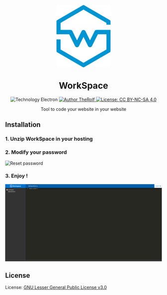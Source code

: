 <div align="center" color="#0094D2">
	<img src="https://github.com/TheRolfFR/Workspace/blob/master/img/workspace_logo_no_bg.png?raw=true" height="200" alt="W" /><br>
	<h1 color="#0094D2">WorkSpace</h1>
	<p><a><img src="https://img.shields.io/badge/Drop,-Enjoy%20!-red.svg" alt="Technology Electron" data-canonical-src="https://img.shields.io/badge/Technology-Electron-2979ff.svg" style="max-width:100%;"></a> <a href="http://therolf.fr" rel="nofollow"><img src="https://camo.githubusercontent.com/72538f57abf1d2c52ef495ce1e5d47ea92b39e7f/68747470733a2f2f696d672e736869656c64732e696f2f62616467652f417574686f722d546865526f6c662d3331613538392e737667" alt="Author TheRolf" data-canonical-src="https://img.shields.io/badge/Author-TheRolf-31a589.svg" style="max-width:100%;"> </a>
<a href="https://raw.githubusercontent.com/TheRolfFR/WorkSpace/master/LICENSE" rel="nofollow"><img src="https://img.shields.io/badge/LICENSE-GNU%20%20LGPL--3.0%20-lightgrey.svg" alt="License: CC BY-NC-SA 4.0" data-canonical-src="https://img.shields.io/badge/LICENSE-GNU%20%20LGPL--3.0%20-lightgrey.svg" style="max-width:100%;"></a></p>
	<p> Tool to code your website in your website </p>
</div>


## Installation
### 1. Unzip WorkSpace in your hosting
### 2. Modify your password

<img src="https://image.noelshack.com/fichiers/2018/06/7/1518371533-screenshot-2018-2-11-workspace-1.jpg" alt="Reset password" />

### 3. Enjoy !

<img src="https://raw.githubusercontent.com/TheRolfFR/WorkSpace/master/img/screen.png" alt="Ennnnjoy !" />

## License

License: <a href="https://raw.githubusercontent.com/TheRolfFR/WorkSpace/master/LICENSE">GNU Lesser General Public License v3.0</a>